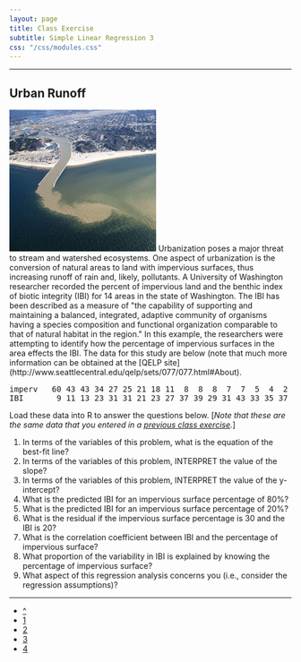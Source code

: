 ```yaml
---
layout: page
title: Class Exercise
subtitle: Simple Linear Regression 3
css: "/css/modules.css"
---
```


----

## Urban Runoff
<img src="../zimgs/runoff.jpg" alt="Grand Haven plume" class="img-right">
Urbanization poses a major threat to stream and watershed ecosystems.  One aspect of urbanization is the conversion of natural areas to land with impervious surfaces, thus increasing runoff of rain and, likely, pollutants.  A University of Washington researcher recorded the percent of impervious land and the benthic index of biotic integrity (IBI) for 14 areas in the state of Washington.  The IBI has been described as a measure of "the capability of supporting and maintaining a balanced, integrated, adaptive community of organisms having a species composition and functional organization comparable to that of natural habitat in the region."  In this example, the researchers were attempting to identify how the percentage of impervious surfaces in the area effects the IBI.  The data for this study are below (note that much more information can be obtained at the [QELP site](http://www.seattlecentral.edu/qelp/sets/077/077.html#About).

<pre>
imperv   60 43 43 34 27 25 21 18 11  8  8  8  7  7  5  4  2
IBI       9 11 13 23 31 31 21 23 27 37 39 29 31 43 33 35 37
</pre>

Load these data into R to answer the questions below.  [*Note that these are the same data that you entered in a [previous class exercise](../BivEDA_Quantitative/CE3.html#urban-runoff).*]

1. In terms of the variables of this problem, what is the equation of the best-fit line?
1. In terms of the variables of this problem, INTERPRET the value of the slope?
1. In terms of the variables of this problem, INTERPRET the value of the y-intercept?
1. What is the predicted IBI for an impervious surface percentage of 80%?
1. What is the predicted IBI for an impervious surface percentage of 20%?
1. What is the residual if the impervious surface percentage is 30 and the IBI is 20?
1. What is the correlation coefficient between IBI and the percentage of impervious surface?
1. What proportion of the variability in IBI is explained by knowing the percentage of impervious surface?
1. What aspect of this regression analysis concerns you (i.e., consider the regression assumptions)?

----

<div class="text-center">
<ul class="pagination pagination-lg">
  <li><a href="index.html">^</a></li>
  <li><a href="CE1.html">1</a></li>
  <li><a href="CE2.html">2</a></li>
  <li class="active"><a href="#">3</a></li>
  <li><a href="CE4.html">4</a></li>
</ul>
</div>
